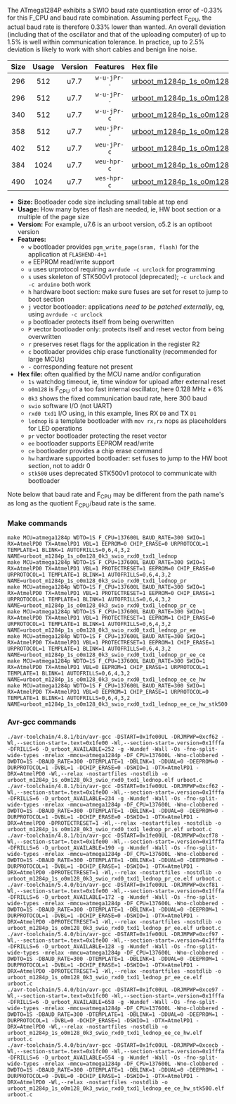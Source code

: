 The ATmega1284P exhibits a SWIO baud rate quantisation error of -0.33% for this F_CPU and baud rate combination. Assuming perfect F<sub>CPU</sub>, the actual baud rate is therefore 0.33% lower than wanted. An overall deviation (including that of the oscillator and that of the uploading computer) of up to 1.5% is well within communication tolerance. In practice, up to 2.5% deviation is likely to work with short cables and benign line noise.

|Size|Usage|Version|Features|Hex file|
|:-:|:-:|:-:|:-:|:--|
|296|512|u7.7|`w-u-jPr--`|[urboot_m1284p_1s_o0m128_0k3_swio_rxd0_txd1_lednop.hex](https://raw.githubusercontent.com/stefanrueger/urboot.hex/main/mcus/atmega1284p/watchdog_1_s/internal_oscillator_o%2B7.50%25/%2B0m128000_hz/%2B%2B%2B0k3_baud/uart0_rxd0_txd1/lednop/urboot_m1284p_1s_o0m128_0k3_swio_rxd0_txd1_lednop.hex)|
|296|512|u7.7|`w-u-jPr--`|[urboot_m1284p_1s_o0m128_0k3_swio_rxd0_txd1_lednop_pr.hex](https://raw.githubusercontent.com/stefanrueger/urboot.hex/main/mcus/atmega1284p/watchdog_1_s/internal_oscillator_o%2B7.50%25/%2B0m128000_hz/%2B%2B%2B0k3_baud/uart0_rxd0_txd1/lednop/urboot_m1284p_1s_o0m128_0k3_swio_rxd0_txd1_lednop_pr.hex)|
|340|512|u7.7|`w-u-jPr-c`|[urboot_m1284p_1s_o0m128_0k3_swio_rxd0_txd1_lednop_pr_ce.hex](https://raw.githubusercontent.com/stefanrueger/urboot.hex/main/mcus/atmega1284p/watchdog_1_s/internal_oscillator_o%2B7.50%25/%2B0m128000_hz/%2B%2B%2B0k3_baud/uart0_rxd0_txd1/lednop/urboot_m1284p_1s_o0m128_0k3_swio_rxd0_txd1_lednop_pr_ce.hex)|
|358|512|u7.7|`weu-jPr--`|[urboot_m1284p_1s_o0m128_0k3_swio_rxd0_txd1_lednop_pr_ee.hex](https://raw.githubusercontent.com/stefanrueger/urboot.hex/main/mcus/atmega1284p/watchdog_1_s/internal_oscillator_o%2B7.50%25/%2B0m128000_hz/%2B%2B%2B0k3_baud/uart0_rxd0_txd1/lednop/urboot_m1284p_1s_o0m128_0k3_swio_rxd0_txd1_lednop_pr_ee.hex)|
|402|512|u7.7|`weu-jPr-c`|[urboot_m1284p_1s_o0m128_0k3_swio_rxd0_txd1_lednop_pr_ee_ce.hex](https://raw.githubusercontent.com/stefanrueger/urboot.hex/main/mcus/atmega1284p/watchdog_1_s/internal_oscillator_o%2B7.50%25/%2B0m128000_hz/%2B%2B%2B0k3_baud/uart0_rxd0_txd1/lednop/urboot_m1284p_1s_o0m128_0k3_swio_rxd0_txd1_lednop_pr_ee_ce.hex)|
|384|1024|u7.7|`weu-hpr-c`|[urboot_m1284p_1s_o0m128_0k3_swio_rxd0_txd1_lednop_ee_ce_hw.hex](https://raw.githubusercontent.com/stefanrueger/urboot.hex/main/mcus/atmega1284p/watchdog_1_s/internal_oscillator_o%2B7.50%25/%2B0m128000_hz/%2B%2B%2B0k3_baud/uart0_rxd0_txd1/lednop/urboot_m1284p_1s_o0m128_0k3_swio_rxd0_txd1_lednop_ee_ce_hw.hex)|
|490|1024|u7.7|`wes-hpr-c`|[urboot_m1284p_1s_o0m128_0k3_swio_rxd0_txd1_lednop_ee_ce_hw_stk500.hex](https://raw.githubusercontent.com/stefanrueger/urboot.hex/main/mcus/atmega1284p/watchdog_1_s/internal_oscillator_o%2B7.50%25/%2B0m128000_hz/%2B%2B%2B0k3_baud/uart0_rxd0_txd1/lednop/urboot_m1284p_1s_o0m128_0k3_swio_rxd0_txd1_lednop_ee_ce_hw_stk500.hex)|

- **Size:** Bootloader code size including small table at top end
- **Usage:** How many bytes of flash are needed, ie, HW boot section or a multiple of the page size
- **Version:** For example, u7.6 is an urboot version, o5.2 is an optiboot version
- **Features:**
  + `w` bootloader provides `pgm_write_page(sram, flash)` for the application at `FLASHEND-4+1`
  + `e` EEPROM read/write support
  + `u` uses urprotocol requiring `avrdude -c urclock` for programming
  + `s` uses skeleton of STK500v1 protocol (deprecated); `-c urclock` and `-c arduino` both work
  + `h` hardware boot section: make sure fuses are set for reset to jump to boot section
  + `j` vector bootloader: applications *need to be patched externally*, eg, using `avrdude -c urclock`
  + `p` bootloader protects itself from being overwritten
  + `P` vector bootloader only: protects itself and reset vector from being overwritten
  + `r` preserves reset flags for the application in the register R2
  + `c` bootloader provides chip erase functionality (recommended for large MCUs)
  + `-` corresponding feature not present
- **Hex file:** often qualified by the MCU name and/or configuration
  + `1s` watchdog timeout, ie, time window for upload after external reset
  + `o0m128` is F<sub>CPU</sub> of a too fast internal oscillator, here 0.128 MHz + 6%
  + `0k3` shows the fixed communication baud rate, here 300 baud
  + `swio` software I/O (not UART)
  + `rxd0 txd1` I/O using, in this example, lines RX `D0` and TX `D1`
  + `lednop` is a template bootloader with `mov rx,rx` nops as placeholders for LED operations
  + `pr` vector bootloader protecting the reset vector
  + `ee` bootloader supports EEPROM read/write
  + `ce` bootloader provides a chip erase command
  + `hw` hardware supported bootloader: set fuses to jump to the HW boot section, not to addr 0
  + `stk500` uses deprecated STK500v1 protocol to communicate with bootloader


Note below that baud rate and F<sub>CPU</sub> may be different from the path name's as long as the quotient F<sub>CPU</sub>/baud rate is the same.

### Make commands
```
make MCU=atmega1284p WDTO=1S F_CPU=137600L BAUD_RATE=300 SWIO=1 RX=AtmelPD0 TX=AtmelPD1 VBL=1 EEPROM=0 CHIP_ERASE=0 URPROTOCOL=1 TEMPLATE=1 BLINK=1 AUTOFRILLS=0,6,4,3,2 NAME=urboot_m1284p_1s_o0m128_0k3_swio_rxd0_txd1_lednop
make MCU=atmega1284p WDTO=1S F_CPU=137600L BAUD_RATE=300 SWIO=1 RX=AtmelPD0 TX=AtmelPD1 VBL=1 PROTECTRESET=1 EEPROM=0 CHIP_ERASE=0 URPROTOCOL=1 TEMPLATE=1 BLINK=1 AUTOFRILLS=0,6,4,3,2 NAME=urboot_m1284p_1s_o0m128_0k3_swio_rxd0_txd1_lednop_pr
make MCU=atmega1284p WDTO=1S F_CPU=137600L BAUD_RATE=300 SWIO=1 RX=AtmelPD0 TX=AtmelPD1 VBL=1 PROTECTRESET=1 EEPROM=0 CHIP_ERASE=1 URPROTOCOL=1 TEMPLATE=1 BLINK=1 AUTOFRILLS=0,6,4,3,2 NAME=urboot_m1284p_1s_o0m128_0k3_swio_rxd0_txd1_lednop_pr_ce
make MCU=atmega1284p WDTO=1S F_CPU=137600L BAUD_RATE=300 SWIO=1 RX=AtmelPD0 TX=AtmelPD1 VBL=1 PROTECTRESET=1 EEPROM=1 CHIP_ERASE=0 URPROTOCOL=1 TEMPLATE=1 BLINK=1 AUTOFRILLS=0,6,4,3,2 NAME=urboot_m1284p_1s_o0m128_0k3_swio_rxd0_txd1_lednop_pr_ee
make MCU=atmega1284p WDTO=1S F_CPU=137600L BAUD_RATE=300 SWIO=1 RX=AtmelPD0 TX=AtmelPD1 VBL=1 PROTECTRESET=1 EEPROM=1 CHIP_ERASE=1 URPROTOCOL=1 TEMPLATE=1 BLINK=1 AUTOFRILLS=0,6,4,3,2 NAME=urboot_m1284p_1s_o0m128_0k3_swio_rxd0_txd1_lednop_pr_ee_ce
make MCU=atmega1284p WDTO=1S F_CPU=137600L BAUD_RATE=300 SWIO=1 RX=AtmelPD0 TX=AtmelPD1 VBL=0 EEPROM=1 CHIP_ERASE=1 URPROTOCOL=1 TEMPLATE=1 BLINK=1 AUTOFRILLS=0,6,4,3,2 NAME=urboot_m1284p_1s_o0m128_0k3_swio_rxd0_txd1_lednop_ee_ce_hw
make MCU=atmega1284p WDTO=1S F_CPU=137600L BAUD_RATE=300 SWIO=1 RX=AtmelPD0 TX=AtmelPD1 VBL=0 EEPROM=1 CHIP_ERASE=1 URPROTOCOL=0 TEMPLATE=1 BLINK=1 AUTOFRILLS=0,6,4,3,2 NAME=urboot_m1284p_1s_o0m128_0k3_swio_rxd0_txd1_lednop_ee_ce_hw_stk500
```

### Avr-gcc commands
```
./avr-toolchain/4.8.1/bin/avr-gcc -DSTART=0x1fe00UL -DRJMPWP=0xcf62 -Wl,--section-start=.text=0x1fe00 -Wl,--section-start=.version=0x1fffa -DFRILLS=6 -D_urboot_AVAILABLE=252 -g -Wundef -Wall -Os -fno-split-wide-types -mrelax -mmcu=atmega1284p -DF_CPU=137600L -Wno-clobbered -DWDTO=1S -DBAUD_RATE=300 -DTEMPLATE=1 -DBLINK=1 -DDUAL=0 -DEEPROM=0 -DURPROTOCOL=1 -DVBL=1 -DCHIP_ERASE=0 -DSWIO=1 -DTX=AtmelPD1 -DRX=AtmelPD0 -Wl,--relax -nostartfiles -nostdlib -o urboot_m1284p_1s_o0m128_0k3_swio_rxd0_txd1_lednop.elf urboot.c
./avr-toolchain/4.8.1/bin/avr-gcc -DSTART=0x1fe00UL -DRJMPWP=0xcf62 -Wl,--section-start=.text=0x1fe00 -Wl,--section-start=.version=0x1fffa -DFRILLS=6 -D_urboot_AVAILABLE=234 -g -Wundef -Wall -Os -fno-split-wide-types -mrelax -mmcu=atmega1284p -DF_CPU=137600L -Wno-clobbered -DWDTO=1S -DBAUD_RATE=300 -DTEMPLATE=1 -DBLINK=1 -DDUAL=0 -DEEPROM=0 -DURPROTOCOL=1 -DVBL=1 -DCHIP_ERASE=0 -DSWIO=1 -DTX=AtmelPD1 -DRX=AtmelPD0 -DPROTECTRESET=1 -Wl,--relax -nostartfiles -nostdlib -o urboot_m1284p_1s_o0m128_0k3_swio_rxd0_txd1_lednop_pr.elf urboot.c
./avr-toolchain/4.8.1/bin/avr-gcc -DSTART=0x1fe00UL -DRJMPWP=0xcf78 -Wl,--section-start=.text=0x1fe00 -Wl,--section-start=.version=0x1fffa -DFRILLS=6 -D_urboot_AVAILABLE=190 -g -Wundef -Wall -Os -fno-split-wide-types -mrelax -mmcu=atmega1284p -DF_CPU=137600L -Wno-clobbered -DWDTO=1S -DBAUD_RATE=300 -DTEMPLATE=1 -DBLINK=1 -DDUAL=0 -DEEPROM=0 -DURPROTOCOL=1 -DVBL=1 -DCHIP_ERASE=1 -DSWIO=1 -DTX=AtmelPD1 -DRX=AtmelPD0 -DPROTECTRESET=1 -Wl,--relax -nostartfiles -nostdlib -o urboot_m1284p_1s_o0m128_0k3_swio_rxd0_txd1_lednop_pr_ce.elf urboot.c
./avr-toolchain/5.4.0/bin/avr-gcc -DSTART=0x1fe00UL -DRJMPWP=0xcf81 -Wl,--section-start=.text=0x1fe00 -Wl,--section-start=.version=0x1fffa -DFRILLS=6 -D_urboot_AVAILABLE=172 -g -Wundef -Wall -Os -fno-split-wide-types -mrelax -mmcu=atmega1284p -DF_CPU=137600L -Wno-clobbered -DWDTO=1S -DBAUD_RATE=300 -DTEMPLATE=1 -DBLINK=1 -DDUAL=0 -DEEPROM=1 -DURPROTOCOL=1 -DVBL=1 -DCHIP_ERASE=0 -DSWIO=1 -DTX=AtmelPD1 -DRX=AtmelPD0 -DPROTECTRESET=1 -Wl,--relax -nostartfiles -nostdlib -o urboot_m1284p_1s_o0m128_0k3_swio_rxd0_txd1_lednop_pr_ee.elf urboot.c
./avr-toolchain/5.4.0/bin/avr-gcc -DSTART=0x1fe00UL -DRJMPWP=0xcf97 -Wl,--section-start=.text=0x1fe00 -Wl,--section-start=.version=0x1fffa -DFRILLS=6 -D_urboot_AVAILABLE=128 -g -Wundef -Wall -Os -fno-split-wide-types -mrelax -mmcu=atmega1284p -DF_CPU=137600L -Wno-clobbered -DWDTO=1S -DBAUD_RATE=300 -DTEMPLATE=1 -DBLINK=1 -DDUAL=0 -DEEPROM=1 -DURPROTOCOL=1 -DVBL=1 -DCHIP_ERASE=1 -DSWIO=1 -DTX=AtmelPD1 -DRX=AtmelPD0 -DPROTECTRESET=1 -Wl,--relax -nostartfiles -nostdlib -o urboot_m1284p_1s_o0m128_0k3_swio_rxd0_txd1_lednop_pr_ee_ce.elf urboot.c
./avr-toolchain/5.4.0/bin/avr-gcc -DSTART=0x1fc00UL -DRJMPWP=0xce97 -Wl,--section-start=.text=0x1fc00 -Wl,--section-start=.version=0x1fffa -DFRILLS=6 -D_urboot_AVAILABLE=658 -g -Wundef -Wall -Os -fno-split-wide-types -mrelax -mmcu=atmega1284p -DF_CPU=137600L -Wno-clobbered -DWDTO=1S -DBAUD_RATE=300 -DTEMPLATE=1 -DBLINK=1 -DDUAL=0 -DEEPROM=1 -DURPROTOCOL=1 -DVBL=0 -DCHIP_ERASE=1 -DSWIO=1 -DTX=AtmelPD1 -DRX=AtmelPD0 -Wl,--relax -nostartfiles -nostdlib -o urboot_m1284p_1s_o0m128_0k3_swio_rxd0_txd1_lednop_ee_ce_hw.elf urboot.c
./avr-toolchain/5.4.0/bin/avr-gcc -DSTART=0x1fc00UL -DRJMPWP=0xcecb -Wl,--section-start=.text=0x1fc00 -Wl,--section-start=.version=0x1fffa -DFRILLS=6 -D_urboot_AVAILABLE=554 -g -Wundef -Wall -Os -fno-split-wide-types -mrelax -mmcu=atmega1284p -DF_CPU=137600L -Wno-clobbered -DWDTO=1S -DBAUD_RATE=300 -DTEMPLATE=1 -DBLINK=1 -DDUAL=0 -DEEPROM=1 -DURPROTOCOL=0 -DVBL=0 -DCHIP_ERASE=1 -DSWIO=1 -DTX=AtmelPD1 -DRX=AtmelPD0 -Wl,--relax -nostartfiles -nostdlib -o urboot_m1284p_1s_o0m128_0k3_swio_rxd0_txd1_lednop_ee_ce_hw_stk500.elf urboot.c
```

